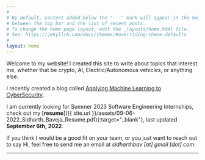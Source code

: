 ```yaml
---
#
# By default, content added below the "---" mark will appear in the home page
# between the top bar and the list of recent posts.
# To change the home page layout, edit the _layouts/home.html file.
# See: https://jekyllrb.com/docs/themes/#overriding-theme-defaults
#
layout: home
---
```


Welcome to my website! I created this site to write about topics that interest me, whether that be crypto, AI, Electric/Autonomous vehicles, or anything else.

I recently created a blog called [Applying Machine Learning to CyberSecurity](https://ml-to-cs.sidharthbaveja.com/).

I am currently looking for Summer 2023 Software Engineering Internships, check out my [**resume**]({{ site.url }}/assets/09-06-2022_Sidharth_Baveja_Resume.pdf){:target="_blank"}, last updated **September 6th, 2022**.

If you think I would be a good fit on your team, or you just want to reach out to say Hi, feel free to send me an email at *sidharthbav [at] gmail [dot] com*.

----
